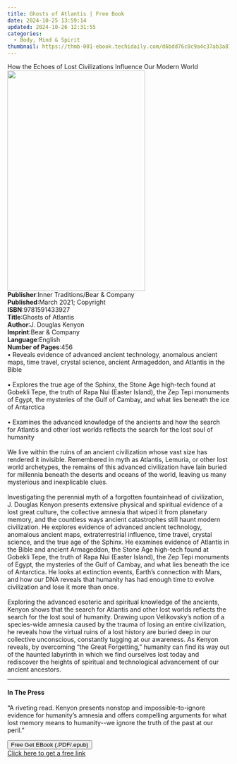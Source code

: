 ```yaml
---
title: Ghosts of Atlantis | Free Book
date: 2024-10-25 13:59:14
updated: 2024-10-26 12:31:55
categories:
  - Body, Mind & Spirit
thumbnail: https://thmb-001-ebook.techidaily.com/d6bdd76c0c9a4c37ab3a87708c9f138dcb3de90d6cb253548799150369894034.jpg
---
```

<main id="book-container">
  <div class="flex flex-col">
    <div class="book-brief flex-1 py-6 px-4 sm:p-6 md:py-10 md:px-8">
      <!-- brief-->
      <div class="book-brief-main">
        How the Echoes of Lost Civilizations Influence Our Modern World
      </div>
    </div>
    <div
      class="book-meta-info flex-1 grid gap-4 col-start-1 col-end-3 row-start-1 sm:mb-6 sm:grid-cols-4 lg:gap-6 lg:col-start-2 lg:row-end-6 lg:row-span-6 lg:mb-0"
    >
      <div
        class="book-meta-info-left place-content-center mt-4 p-4 text-sm leading-6 col-start-2 col-span-2 dark:text-slate-400"
      >
        <img
          class="w-full h-500 object-cover rounded-lg sm:h-255 sm:col-span-2 lg:col-span-full"
          src="https://img-001-ebook.techidaily.com/1706ae09d7da31b90f97f2d7b5a65035181b1bf2d8f3a142cc36a288c46f121f.jpg"
          alt=""
          width="312"
          height="500"
        />
      </div>
      <div
        class="book-meta-info-right mt-2 col-start-1 row-start-2 col-span-3 self-center"
      >
        <!-- meta data  -->
        <div class="flex flex-col px-4 md:px-8">
          <div class="flex-1">
            <strong>Publisher</strong>:<span class="px-2"
              >Inner Traditions/Bear &amp; Company</span
            >
          </div>
          <div class="flex-1">
            <strong>Published</strong>:<span class="px-2"
              >March 2021; Copyright</span
            >
          </div>
          <div class="flex-1">
            <strong>ISBN</strong>:<span class="px-2">9781591433927</span>
          </div>
          <div class="flex-1">
            <strong>Title</strong>:<span class="px-2">Ghosts of Atlantis</span>
          </div>
          <div class="flex-1">
            <strong>Author</strong>:<span class="px-2">J. Douglas Kenyon</span>
          </div>
          <div class="flex-1">
            <strong>Imprint</strong>:<span class="px-2"
              >Bear &amp; Company</span
            >
          </div>
          <div class="flex-1">
            <strong>Language</strong>:<span class="px-2">English</span>
          </div>
          <div class="flex-1">
            <strong>Number of Pages</strong>:<span class="px-2">456</span>
          </div>
        </div>
      </div>
    </div>
    <div class="book-description flex-1 py-6 px-4 sm:p-6 md:py-10 md:px-8">
      <div class="book-description-main">
        <div accordion-content="" id="description">
          • Reveals evidence of advanced ancient technology, anomalous ancient
          maps, time travel, crystal science, ancient Armageddon, and Atlantis
          in the Bible <br /><br />• Explores the true age of the Sphinx, the
          Stone Age high-tech found at Gobekli Tepe, the truth of Rapa Nui
          (Easter Island), the Zep Tepi monuments of Egypt, the mysteries of the
          Gulf of Cambay, and what lies beneath the ice of Antarctica
          <br /><br />• Examines the advanced knowledge of the ancients and how
          the search for Atlantis and other lost worlds reflects the search for
          the lost soul of humanity <br /><br />We live within the ruins of an
          ancient civilization whose vast size has rendered it invisible.
          Remembered in myth as Atlantis, Lemuria, or other lost world
          archetypes, the remains of this advanced civilization have lain buried
          for millennia beneath the deserts and oceans of the world, leaving us
          many mysterious and inexplicable clues. <br /><br />Investigating the
          perennial myth of a forgotten fountainhead of civilization, J. Douglas
          Kenyon presents extensive physical and spiritual evidence of a lost
          great culture, the collective amnesia that wiped it from planetary
          memory, and the countless ways ancient catastrophes still haunt modern
          civilization. He explores evidence of advanced ancient technology,
          anomalous ancient maps, extraterrestrial influence, time travel,
          crystal science, and the true age of the Sphinx. He examines evidence
          of Atlantis in the Bible and ancient Armageddon, the Stone Age
          high-tech found at Gobekli Tepe, the truth of Rapa Nui (Easter
          Island), the Zep Tepi monuments of Egypt, the mysteries of the Gulf of
          Cambay, and what lies beneath the ice of Antarctica. He looks at
          extinction events, Earth’s connection with Mars, and how our DNA
          reveals that humanity has had enough time to evolve civilization and
          lose it more than once. <br /><br />Exploring the advanced esoteric
          and spiritual knowledge of the ancients, Kenyon shows that the search
          for Atlantis and other lost worlds reflects the search for the lost
          soul of humanity. Drawing upon Velikovsky’s notion of a species-wide
          amnesia caused by the trauma of losing an entire civilization, he
          reveals how the virtual ruins of a lost history are buried deep in our
          collective unconscious, constantly tugging at our awareness. As Kenyon
          reveals, by overcoming “the Great Forgetting,” humanity can find its
          way out of the haunted labyrinth in which we find ourselves lost today
          and rediscover the heights of spiritual and technological advancement
          of our ancient ancestors.
        </div>
        <div class="accordion-fader"></div>
      </div>
    </div>
    <div class="book-excerpts flex-1 py-6 px-4 sm:p-6 md:py-10 md:px-8">
      <!-- excerpts-->
      <div class="book-excerpts-main">
        <hr />
        <h4 class="placeholder placeholder-heading">
          <span>In The Press</span>
        </h4>
        <p>
          “A riveting read. Kenyon presents nonstop and impossible-to-ignore
          evidence for humanity’s amnesia and offers compelling arguments for
          what lost memory means to humanity--we ignore the truth of the past at
          our peril.”
        </p>
      </div>
    </div>
    <div
      class="book-about-author flex-1 py-6 px-4 sm:p-6 md:py-10 md:px-8"
    ></div>
    <div class="book-free-get flex-1 py-6 px-4 sm:p-6 md:py-10 md:px-8">
      <button
        id="btn-free-get"
        class="bg-blue-500 hover:bg-blue-700 text-white font-bold py-2 px-4 rounded"
      >
        Free Get EBook (.PDF/.epub)
      </button>
      <div id="countdown-display" class="px-2 text-lg mt-2"></div>
      <a
        id="free-link"
        class="hidden bg-blue-500 hover:bg-blue-700 text-white font-bold py-2 px-4 rounded"
        href="https://www.ebooks.com/en-us/book/210133152/ghosts-of-atlantis/j-douglas-kenyon/"
        target="_blank"
        >Click here to get a free link</a
      >
    </div>
    <script>
      let countdownTime = 0;
      let countdownInterval = null;
      document
        .getElementById('btn-free-get')
        .addEventListener('click', startCountdown);
      function startCountdown() {
        countdownTime = new Date().getTime() + 60000 * 3;
        countdownInterval = setInterval(updateCountdown, 1000);
        document.getElementById('btn-free-get').disabled = true;
        document
          .getElementById('btn-free-get')
          .classList.add('bg-gray-500', 'cursor-not-allowed');
      }
      function updateCountdown() {
        let currentTime = new Date().getTime();
        let timeLeft = countdownTime - currentTime;
        let secondsLeft = Math.floor(timeLeft / 1000);
        document.getElementById('countdown-display').innerHTML =
          `Remaining time: ${secondsLeft} seconds.`;
        if (secondsLeft <= 0) {
          clearInterval(countdownInterval);
          document.getElementById('btn-free-get').classList.add('hidden');
          document.getElementById('free-link').classList.remove('hidden');
          document.getElementById('countdown-display').innerHTML = '';
        }
      }
    </script>
  </div>
</main>
